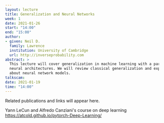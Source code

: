 ```yaml
---
layout: lecture
title: Generalization and Neural Networks
week: 1
date: 2021-01-26
start: "14:00"
end: "15:00"
author:
- given: Neil D.
  family: Lawrence
  institution: University of Cambridge
  url: http://inverseprobability.com
abstract: >
  This lecture will cover generalization in machine learning with a particular focus on
  neural architectures. We will review classical generalization and explore what's different
  about neural network models.
talkscam:
date: 2021-01-19
time: "14:00"
---
```


Related publications and links will appear here.



Yann LeCun and Alfredo Canziani's course on deep learning <https://atcold.github.io/pytorch-Deep-Learning/>
